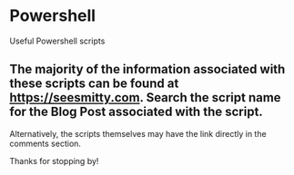 # Powershell
Useful Powershell scripts

## The majority of the information associated with these scripts can be found at https://seesmitty.com. Search the script name for the Blog Post associated with the script. 

Alternatively, the scripts themselves may have the link directly in the comments section. 

Thanks for stopping by!
